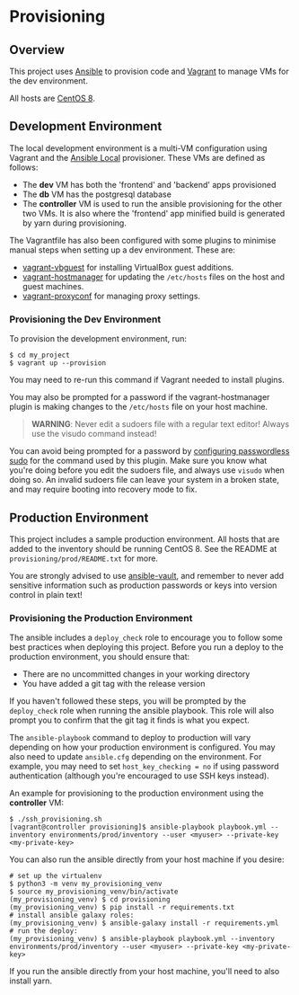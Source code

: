 # Provisioning

## Overview

This project uses [Ansible](https://docs.ansible.com/ansible/latest/index.html)
to provision code and [Vagrant](https://www.vagrantup.com) to manage VMs for
the dev environment.

All hosts are [CentOS 8](https://www.centos.org).

## Development Environment

The local development environment is a multi-VM configuration using Vagrant and the
[Ansible Local](https://www.vagrantup.com/docs/provisioning/ansible_local.html)
provisioner. These VMs are defined as follows:

* The **dev** VM has both the 'frontend' and 'backend' apps provisioned
* The **db** VM has the postgresql database
* The **controller** VM is used to run the ansible provisioning for the other
  two VMs. It is also where the 'frontend' app minified build is generated by
  yarn during provisioning.
  
The Vagrantfile has also been configured with some plugins to minimise manual
steps when setting up a dev environment. These are:
  
  * [vagrant-vbguest](https://github.com/dotless-de/vagrant-vbguest) for installing VirtualBox guest additions.
  * [vagrant-hostmanager](https://github.com/devopsgroup-io/vagrant-hostmanager) for updating the `/etc/hosts` files on the host
    and guest machines.
  * [vagrant-proxyconf](https://github.com/tmatilai/vagrant-proxyconf) for managing proxy settings.
  
### Provisioning the Dev Environment

To provision the development environment, run:
```
$ cd my_project
$ vagrant up --provision
```

You may need to re-run this command if Vagrant needed to install plugins.

You may also be prompted for a password if the vagrant-hostmanager plugin is
making changes to the `/etc/hosts` file on your host machine.

> **WARNING**: Never edit a sudoers file with a regular text editor!  Always use the visudo command instead!

You can avoid being prompted for a password by 
[configuring passwordless sudo](https://github.com/devopsgroup-io/vagrant-hostmanager#passwordless-sudo)
for the command used by this plugin. Make sure you know what you're doing before
you edit the sudoers file, and always use `visudo` when doing so. An invalid
sudoers file can leave your system in a broken state, and may require booting
into recovery mode to fix.

## Production Environment

This project includes a sample production environment. All hosts that are added
to the inventory should be running CentOS 8. See the README at
`provisioning/prod/README.txt` for more.

You are strongly advised to use [ansible-vault](https://docs.ansible.com/ansible/latest/user_guide/vault.html),
and remember to never add sensitive information such as production passwords or
keys into version control in plain text!
  
### Provisioning the Production Environment

The ansible includes a `deploy_check` role to encourage you to follow some best
practices when deploying this project. Before you run a deploy to the production
environment, you should ensure that:

* There are no uncommitted changes in your working directory
* You have added a git tag with the release version

If you haven't followed these steps, you will be prompted by the `deploy_check`
role when running the ansible playbook. This role will also prompt you to
confirm that the git tag it finds is what you expect.

The `ansible-playbook` command to deploy to production will vary depending on
how your production environment is configured. You may also need to update
`ansible.cfg` depending on the environment. For example, you may need to set
`host_key_checking = no` if using password authentication (although you're 
encouraged to use SSH keys instead).

An example for provisioning to the production environment using the
**controller** VM:

```
$ ./ssh_provisioning.sh
[vagrant@controller provisioning]$ ansible-playbook playbook.yml --inventory environments/prod/inventory --user <myuser> --private-key <my-private-key>
```

You can also run the ansible directly from your host machine if you desire:

```
# set up the virtualenv
$ python3 -m venv my_provisioning_venv
$ source my_provisioning_venv/bin/activate
(my_provisioning_venv) $ cd provisioning
(my_provisioning_venv) $ pip install -r requirements.txt
# install ansible galaxy roles:
(my_provisioning_venv) $ ansible-galaxy install -r requirements.yml
# run the deploy:
(my_provisioning_venv) $ ansible-playbook playbook.yml --inventory environments/prod/inventory --user <myuser> --private-key <my-private-key>
```

If you run the ansible directly from your host machine, you'll need to also install yarn.
